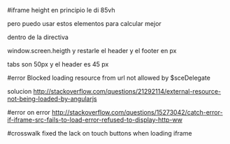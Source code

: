 #iframe height
en principio le di 85vh

pero puedo usar estos elementos para calcular mejor

dentro de la directiva

window.screen.heigth y restarle el header y el footer en px

tabs son 50px y el header es 45 px

#error 
Blocked loading resource from url not allowed by $sceDelegate

solucion
http://stackoverflow.com/questions/21292114/external-resource-not-being-loaded-by-angularjs


#error on error
http://stackoverflow.com/questions/15273042/catch-error-if-iframe-src-fails-to-load-error-refused-to-display-http-ww

#crosswalk fixed the lack on touch buttons when loading iframe